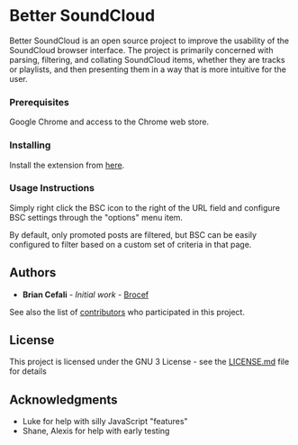 # Better SoundCloud

Better SoundCloud is an open source project to improve the usability of the SoundCloud browser interface. The project is primarily concerned with parsing, filtering, and collating SoundCloud items, whether they are tracks or playlists, and then presenting them in a way that is more intuitive for the user.

### Prerequisites

Google Chrome and access to the Chrome web store.

### Installing

Install the extension from [here](https://chrome.google.com/webstore/detail/better-soundcloud/nkeeogkohgghdbcjjjohielkpijpcpad).


### Usage Instructions

Simply right click the BSC icon to the right of the URL field and configure BSC settings through the "options" menu item.

By default, only promoted posts are filtered, but BSC can be easily configured to filter based on a custom set of criteria in that page.

## Authors

* **Brian Cefali** - *Initial work* - [Brocef](https://github.com/brocef)

See also the list of [contributors](https://github.com/brocef/BetterSoundCloud/contributors) who participated in this project.

## License

This project is licensed under the GNU 3 License - see the [LICENSE.md](LICENSE.md) file for details

## Acknowledgments

* Luke for help with silly JavaScript "features"
* Shane, Alexis for help with early testing
